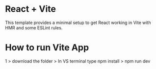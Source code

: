 # React + Vite

This template provides a minimal setup to get React working in Vite with HMR and some ESLint rules.

# How to run Vite App
1 > download the folder > In VS terminal type npm install > npm run dev

